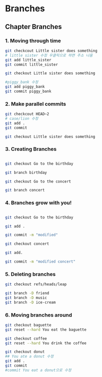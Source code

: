 # Branches
## Chapter Branches
### 1. Moving through time
```bash
git checkcout Little sister does something
# little sister 수정 우클릭으로 하면 주소 나옴
git add little_sister
git commit little_sister

git checkout Little sister does something

#piggy_bank 수정
git add piggy_bank
git commit piggy_bank
```
### 2. Make parallel commits
```bash
git checkcout HEAD~2
# case/lion 수정
git add .
git commit 

git checkout Little sister does something
```
### 3. Creating Branches
```bash

git checkout Go to the birthday

git branch birthday

git checkout Go to the concert

git branch concert
```

### 4. Branches grow with you!
```bash

git checkout Go to the birthday

git add .

git commit -m "modified"

git checkout concert

git add.

git commit -m "modified concert"
```
### 5. Deleting branches
```bash
git checkout refs/heads/leap

git branch -D friend
git branch -D music
git branch -D ice-cream
```
### 6. Moving branches around
```bash
git checkout baguette
git reset --hard You eat the baguette

git checkout coffee
git reset --hard You drink the coffee

git checkout donut
## You ate a donut 수정
git add .
git commit
#commit You eat a donut으로 수정


